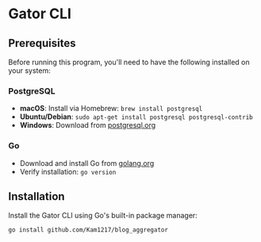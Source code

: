# Gator CLI

## Prerequisites

Before running this program, you'll need to have the following installed on your system:

### PostgreSQL
- **macOS**: Install via Homebrew: `brew install postgresql`
- **Ubuntu/Debian**: `sudo apt-get install postgresql postgresql-contrib`
- **Windows**: Download from [postgresql.org](https://www.postgresql.org/download/windows/)

### Go
- Download and install Go from [golang.org](https://golang.org/dl/)
- Verify installation: `go version`

## Installation

Install the Gator CLI using Go's built-in package manager:

```bash
go install github.com/Kam1217/blog_aggregator
